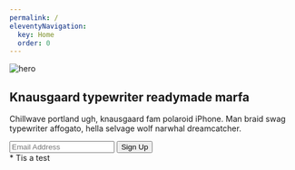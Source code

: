 ```yaml
---
permalink: /
eleventyNavigation:
  key: Home
  order: 0
---
```

<section class="text-gray-700 body-font">
  <div class="container max-w-screen-lg mx-auto flex px-5 py-24 md:flex-row flex-col items-center">
    <div class="lg:max-w-lg lg:w-full md:w-1/2 w-5/6 mb-10 md:mb-0">
      <img class="object-cover object-center rounded" alt="hero" src="https://dummyimage.com/720x600">
    </div>
    <div class="lg:flex-grow md:w-1/2 lg:pl-24 md:pl-16 flex flex-col md:items-start md:text-left items-center text-center">
      <h1 class="title-font sm:text-4xl text-3xl mb-4 font-medium text-gray-900">Knausgaard typewriter readymade marfa</h1>
      <p class="mb-8 leading-relaxed">Chillwave portland ugh, knausgaard fam polaroid iPhone. Man braid swag typewriter affogato, hella selvage wolf narwhal dreamcatcher.</p>
      <div class="flex w-full md:justify-start justify-center">
        <input class="bg-gray-100 rounded border -mr-2 border-gray-400 focus:outline-none text-base px-4 lg:w-full xl:w-1/2 w-2/4" placeholder="Email Address" type="text">
        <button class="inline-flex text-white bg-indigo-500 border-0 py-2 px-6 focus:outline-none hover:bg-indigo-600 rounded text-lg">Sign Up</button>
      </div>
    </div>
  </div>
</section>

<main class="px-4 max-w-md mx-auto text-center">
* Tis a test
</main>
